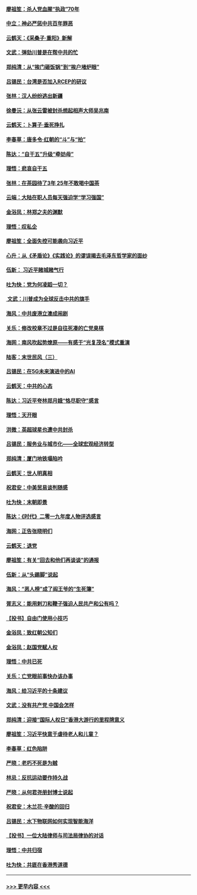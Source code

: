 #### [廖祖笙：杀人党血腥“执政”70年](../pages/nsc993/n11745144.md?t=12260333) 
#### [中立：神必严惩中共百年罪恶](../pages/nsc993/n11744970.md?t=12260333) 
#### [云鹤天：《采桑子‧重阳》新解](../pages/nsc993/n11744948.md?t=12260333) 
#### [文武：弹劾川普是在帮中共的忙](../pages/nsc993/n11744758.md?t=12260333) 
#### [郑纯清：从“挨门砸饭锅”到“挨户堵炉眼”](../pages/nsc993/n11744745.md?t=12260333) 
#### [吕锡民：台湾是否加入RCEP的研议](../pages/nsc993/n11744701.md?t=12260333) 
#### [张林：汉人纷纷逃出新疆](../pages/nsc993/n11743530.md?t=12260333) 
#### [徐曼沅：从张云雷被封杀想起相声大师吴兆南](../pages/nsc993/n11741816.md?t=12260333) 
#### [云鹤天：卜算子‧垂死挣扎](../pages/nsc993/n11739956.md?t=12260333) 
#### [李春草：唐多令‧红朝的“斗”与“拍”](../pages/nsc993/n11739830.md?t=12260333) 
#### [陈达：“自干五”升级“牵妨母”](../pages/nsc993/n11739724.md?t=12260333) 
#### [理悟：悲哀自干五](../pages/nsc993/n11739547.md?t=12260333) 
#### [张林：在茶园待了3年 25年不敢喝中国茶](../pages/nsc993/n11739240.md?t=12260333) 
#### [云端：大陆在职人员每天强迫学“学习强国”](../pages/nsc993/n11738735.md?t=12260333) 
#### [金浴凤：林郑之夫的渊默](../pages/nsc993/n11737735.md?t=12260333) 
#### [理悟：叹私企](../pages/nsc993/n11737715.md?t=12260333) 
#### [廖祖笙：全面失控可能袭向习近平](../pages/nsc993/n11737704.md?t=12260333) 
#### [心升：从《矛盾论》《实践论》的谬误揭去毛泽东哲学家的面纱](../pages/nsc993/n11736962.md?t=12260333) 
#### [伍新： 习近平赌城赌气行](../pages/nsc993/n11736929.md?t=12260333) 
#### [吐为快：党为何凌蹈一切？](../pages/nsc993/n11736915.md?t=12260333) 
#### [ 文武：川普成为全球反击中共的旗手](../pages/nsc993/n11736882.md?t=12260333) 
#### [海风：中共废港立澳成闹剧](../pages/nsc993/n11735857.md?t=12260333) 
#### [关乐：修改校章不过是自往死凑的亡党臭棋](../pages/nsc993/n11735097.md?t=12260333) 
#### [海网：南风吹起势燎原——有感于“光复茂名”模式重演](../pages/nsc993/n11732308.md?t=12260333) 
#### [陆客：末世民风（三）](../pages/nsc993/n11732211.md?t=12260333) 
#### [吕锡民：在5G未来演进中的AI](../pages/nsc993/n11730010.md?t=12260333) 
#### [云鹤天：中共的心态](../pages/nsc993/n11729906.md?t=12260333) 
#### [陈达：习近平夸林郑月娥“恪尽职守”感言](../pages/nsc993/n11729881.md?t=12260333) 
#### [理悟：天开眼](../pages/nsc993/n11729699.md?t=12260333) 
#### [洪微：英超球星也遭中共封杀](../pages/nsc993/n11727243.md?t=12260333) 
#### [吕锡民：服务业与城市化——全球宏观经济转型](../pages/nsc993/n11725845.md?t=12260333) 
#### [郑纯清：厦门地铁塌陷吟](../pages/nsc993/n11725813.md?t=12260333) 
#### [云鹤天：世人明真相](../pages/nsc993/n11725621.md?t=12260333) 
#### [祝君安：中美贸易谈判随感](../pages/nsc993/n11725609.md?t=12260333) 
#### [吐为快：末朝即景](../pages/nsc993/n11723365.md?t=12260333) 
#### [陈达：《时代》二零一九年度人物评选感言](../pages/nsc993/n11723337.md?t=12260333) 
#### [海网：正告张晓明们](../pages/nsc993/n11723228.md?t=12260333) 
#### [云鹤天：退党](../pages/nsc993/n11723056.md?t=12260333) 
#### [廖祖笙：有关“回去和他们再谈谈”的通报](../pages/nsc993/n11722442.md?t=12260333) 
#### [伍新：从“头踢脚”说起](../pages/nsc993/n11722429.md?t=12260333) 
#### [海风：“恶人榜”成了阎王爷的“生死簿”](../pages/nsc993/n11722272.md?t=12260333) 
#### [胥志义：能用剌刀和鞭子强迫人民共产和公有吗？](../pages/nsc993/n11720569.md?t=12260333) 
#### [【投书】自由门使用小技巧](../pages/nsc993/n11720180.md?t=12260333) 
#### [金浴凤：致红朝公知们](../pages/nsc993/n11720563.md?t=12260333) 
#### [金浴凤：赵国党赋人权](../pages/nsc993/n11720533.md?t=12260333) 
#### [理悟：中共已死](../pages/nsc993/n11720233.md?t=12260333) 
#### [关乐：亡党眼前事快办该办事](../pages/nsc993/n11719160.md?t=12260333) 
#### [海风：给习近平的十条建议](../pages/nsc993/n11717616.md?t=12260333) 
#### [文武：没有共产党 中国会怎样](../pages/nsc993/n11717584.md?t=12260333) 
#### [郑纯清：迎接“国际人权日”香港大游行的里程牌意义](../pages/nsc993/n11717417.md?t=12260333) 
#### [廖祖笙：习近平快意于虐待老人和儿童？](../pages/nsc993/n11715313.md?t=12260333) 
#### [李春草：红色陷阱](../pages/nsc993/n11715029.md?t=12260333) 
#### [严晓：老朽不死是为贼](../pages/nsc993/n11712910.md?t=12260333) 
#### [林忌：反抗运动要作持久战](../pages/nsc993/n11712623.md?t=12260333) 
#### [严晓：从何君尧册封博士说起](../pages/nsc993/n11712465.md?t=12260333) 
#### [祝君安：木兰花·辛酸的回归](../pages/nsc993/n11712381.md?t=12260333) 
#### [吕锡民：水下物联网如何实现智能海洋](../pages/nsc993/n11711158.md?t=12260333) 
#### [【投书】一位大陆律师与司法局律协的对话](../pages/nsc993/n11709675.md?t=12260333) 
#### [理悟：中共归宿](../pages/nsc993/n11710059.md?t=12260333) 
#### [吐为快：共匪在香港秀道德](../pages/nsc993/n11709979.md?t=12260333) 

----
#### [ >>> 更早内容 <<< ](../indexes/nsc993-earlier.md)
